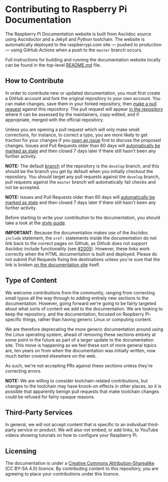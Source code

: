# Contributing to Raspberry Pi Documentation

The Raspberry Pi Documentation website is built from Asciidoc source using Asciidoctor and a Jekyll and Python toolchain. The website is automatically deployed to the raspberrypi.com site — pushed to production — using GitHub Actions when a push to the `master` branch occurs.

Full instructions for building and running the documentation website locally can be found in the top-level [README.md](README.md) file.

## How to Contribute

In order to contribute new or updated documentation, you must first create a GitHub account and fork the original repository to your own account. You can make changes, save them in your forked repository, then [make a pull request](https://docs.github.com/en/github/collaborating-with-pull-requests/proposing-changes-to-your-work-with-pull-requests/creating-a-pull-request-from-a-fork) against this repository. The pull request will appear [in the repository](https://github.com/raspberrypi/documentation/pulls) where it can be assessed by the maintainers, copy-edited, and if appropriate, merged with the official repository.

Unless you are opening a pull request which will only make small corrections, for instance, to correct a typo, you are more likely to get traction for your changes if you [open an issue](https://github.com/raspberrypi/documentation/issues) first to discuss the proposed changes. Issues and Pull Requests older than 60 days will [automatically be marked as stale](https://github.com/actions/stale) and then closed 7 days later if there still hasn't been any further activity.

**NOTE:** The default [branch](https://github.com/raspberrypi/documentation/branches) of the repository is the `develop` branch, and this should be the branch you get by default when you initially checkout the repository. You should target any pull requests against the `develop` branch, pull requests against the `master` branch will automatically fail checks and not be accepted.

**NOTE:** Issues and Pull Requests older than 60 days will [automatically be marked as stale](https://github.com/actions/stale) and then closed 7 days later if there still hasn't been any further activity.

Before starting to write your contribution to the documentation, you should take a look at the [style guide](https://github.com/raspberrypi/style-guide/blob/master/style-guide.md).

**IMPORTANT**: Because the documentation makes use of the Asciidoc `include` statement, the `xref:` statements inside the documentation do not link back to the correct pages on Github, as Github does not support Asciidoc include functionality (see [#2005](https://github.com/raspberrypi/documentation/issues/2005)). However, these links work correctly when the HTML documentation is built and deployed. Please do not submit Pull Requests fixing link destinations unless you're sure that the link is broken [on the documentation site](https://www.raspberrypi.com/documentation/) itself.

## Type of Content

We welcome contributions from the community, ranging from correcting small typos all the way through to adding entirely new sections to the documentation. However, going forward we're going to be fairly targeted about what sorts of content we add to the documentation. We are looking to keep the repository, and the documentation, focused on Raspberry Pi-specific things, rather than having generic Linux or computing content.

We are therefore deprecating the more generic documentation around using the Linux operating system, ahead of removing these sections entirely at some point in the future as part of a larger update to the documentation site. This move is happening as we feel these sort of more general topics are, ten years on from when the documentation was initially written, now much better covered elsewhere on the web.

As such, we're not accepting PRs against these sections unless they're correcting errors.

**NOTE:** We are willing to consider toolchain-related contributions, but changes to the toolchain may have knock-on effects in other places, so it is possible that apparently benign pull requests that make toolchain changes could be refused for fairly opaque reasons. 

## Third-Party Services

In general, we will not accept content that is specific to an individual third-party service or product. We will also not embed, or add links, to YouTube videos showing tutorials on how to configure your Raspberry Pi.

## Licensing 

The documentation is under a [Creative Commons Attribution-Sharealike](https://creativecommons.org/licenses/by-sa/4.0/) (CC BY-SA 4.0) licence. By contributing content to this repository, you are agreeing to place your contributions under this licence.
